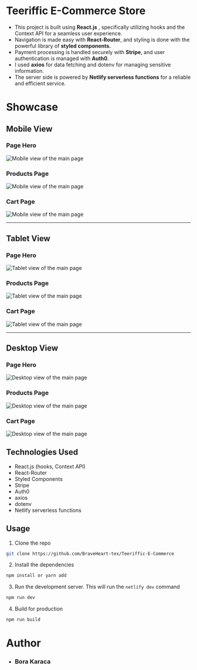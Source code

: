 # Teeriffic E-Commerce Store

- This project is built using <strong>React.js</strong> , specifically utilizing hooks and the Context API for a seamless user experience.
- Navigation is made easy with <strong>React-Router</strong>, and styling is done with the powerful library of <strong>styled components.</strong>
- Payment processing is handled securely with <strong>Stripe</strong>, and user authentication is managed with <strong>Auth0</strong>.
- I used <strong>axios</strong> for data fetching and dotenv for managing sensitive information.
- The server side is powered by <strong>Netlify serverless functions</strong> for a reliable and efficient service.

# Showcase

## Mobile View

### Page Hero

![Mobile view of the main page](./showcase/main_mobile.png)

### Products Page

![Mobile view of the main page](./showcase/products_mobile.png)

### Cart Page

![Mobile view of the main page](./showcase/cart_mobile.png)

<hr/>

## Tablet View

### Page Hero

![Tablet view of the main page](./showcase/main_tablet.png)

### Products Page

![Tablet view of the main page](./showcase/products_tablet.png)

### Cart Page

![Tablet view of the main page](./showcase/cart_tablet.png)

<hr/>

## Desktop View

### Page Hero

![Desktop view of the main page](./showcase/main_desktop.png)

### Products Page

![Desktop view of the main page](./showcase/products_desktop.png)

### Cart Page

![Desktop view of the main page](./showcase/cart_desktop.png)

## Technologies Used

- React.js (hooks, Context API)
- React-Router
- Styled Components
- Stripe
- Auth0
- axios
- dotenv
- Netlify serverless functions

## Usage

1. Clone the repo

```sh
git clone https://github.com/BraveHeart-tex/Teeriffic-E-Commerce
```

2. Install the dependencies

```sh
npm install or yarn add
```

3. Run the development server. This will run the `netlify dev` command

```sh
npm run dev
```

4. Build for production

```sh
npm run build
```

# Author

- <h3>Bora Karaca</h3>
